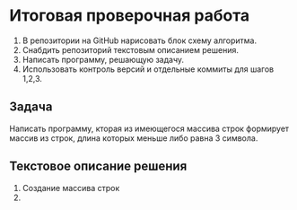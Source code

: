 # Итоговая проверочная работа
1. В репозитории на GitHub нарисовать блок схему алгоритма.
2. Снабдить репозиторий текстовым описанием решения.
3. Написать программу, решающую задачу.
4. Использовать контроль версий и отдельные коммиты для шагов 1,2,3.

## Задача
Написать программу, кторая из имеющегося массива строк формирует массив из строк, длина которых меньше либо равна 3 символа.

## Текстовое описание решения

1. Создание массива строк
2. 
